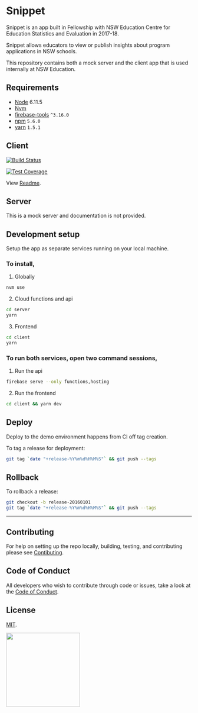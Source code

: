 # Snippet 

Snippet is an app built in Fellowship with NSW Education Centre for Education Statistics and Evaluation in 2017-18. 

Snippet allows educators to view or publish insights about program applications in NSW schools.

This repository contains both a mock server and the client app that is used internally at NSW Education. 


## Requirements

* [Node](https://nodejs.org/en/) 6.11.5
* [Nvm](https://github.com/creationix/nvm)
* [firebase-tools](https://www.npmjs.com/package/firebase-tools) `^3.16.0`
* [npm](http://npmjs.com/) `5.6.0`
* [yarn](https://yarnpkg.com) `1.5.1`


## Client 

[![Build Status](https://travis-ci.org/CodeforAustralia/cese-snippet.svg?branch=master&)](https://travis-ci.org/CodeforAustralia/cese-snippet)

[![Test Coverage](https://api.codeclimate.com/v1/badges/2092e91a51aa5a067495/test_coverage)](https://codeclimate.com/github/CodeforAustralia/cese-snippet/test_coverage)


View [Readme](https://github.com/CodeforAustralia/cese-snippet/blob/master/client/README.md). 


## Server 

This is a mock server and documentation is not provided. 


## Development setup

Setup the app as separate services running on your local machine.

### To install, 

1. Globally

```bash
nvm use
```

2. Cloud functions and api

```bash
cd server 
yarn
```

3. Frontend

```bash
cd client
yarn
```

### To run both services, open two command sessions, 

1. Run the api

```bash
firebase serve --only functions,hosting
```

2. Run the frontend

```bash
cd client && yarn dev
```


## Deploy

Deploy to the demo environment happens from CI off tag creation.

To tag a release for deployment:

```bash
git tag `date "+release-%Y%m%d%H%M%S"` && git push --tags
```


## Rollback

To rollback a release:

```bash
git checkout -b release-20160101
git tag `date "+release-%Y%m%d%H%M%S"` && git push --tags
```


---

## Contributing

For help on setting up the repo locally, building, testing, and contributing
please see [Contibuting](https://github.com/CodeforAustralia/standards/blob/master/templates/CONTRIBUTING.md).

## Code of Conduct

All developers who wish to contribute through code or issues, take a look at the
[Code of Conduct](https://github.com/CodeforAustralia/standards/blob/master/templates/CODE_OF_CONDUCT.md).

## License

[MIT](https://github.com/CodeforAustralia/cese-snippet/blob/master/LICENSE).


<img src="https://codeforaustralia.org/wp-content/uploads/2017/11/Main-Logo-Black-1.png" width="200" />

